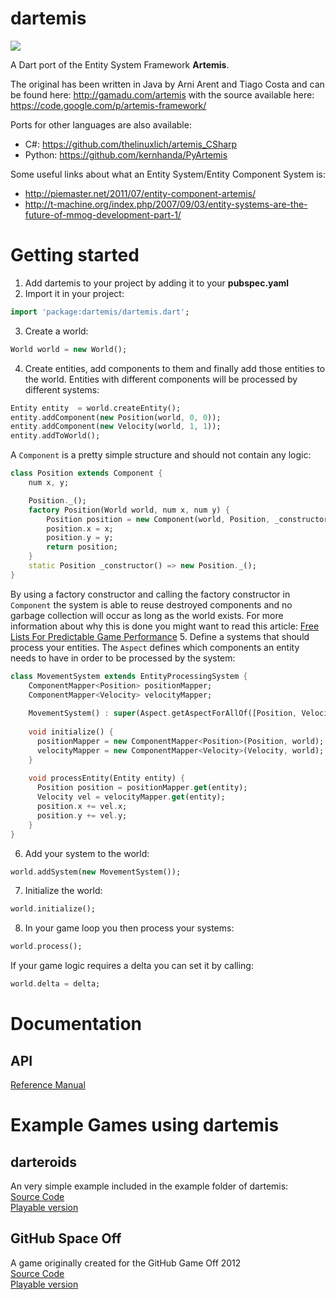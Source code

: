 dartemis
========

[![](https://drone.io/denniskaselow/dartemis/status.png)](https://drone.io/denniskaselow/dartemis/latest)

A Dart port of the Entity System Framework **Artemis**.

The original has been written in Java by Arni Arent and Tiago Costa and can be found here: http://gamadu.com/artemis with the source available here: https://code.google.com/p/artemis-framework/

Ports for other languages are also available:

* C#: https://github.com/thelinuxlich/artemis_CSharp 
* Python: https://github.com/kernhanda/PyArtemis

Some useful links about what an Entity System/Entity Component System is:

* http://piemaster.net/2011/07/entity-component-artemis/
* http://t-machine.org/index.php/2007/09/03/entity-systems-are-the-future-of-mmog-development-part-1/ 

Getting started
===============

1. Add dartemis to your project by adding it to your **pubspec.yaml**
2. Import it in your project:

  ```dart
  import 'package:dartemis/dartemis.dart';
  ```
3. Create a world:

  ```dart
  World world = new World();
  ```
4. Create entities, add components to them and finally add those entities to the world. Entities with different components will be processed by different systems:

  ```dart
  Entity entity  = world.createEntity();
  entity.addComponent(new Position(world, 0, 0));
  entity.addComponent(new Velocity(world, 1, 1));
  entity.addToWorld();
  ```
A `Component` is a pretty simple structure and should not contain any logic:

  ```dart
  class Position extends Component {
      num x, y;

      Position._();
      factory Position(World world, num x, num y) {
          Position position = new Component(world, Position, _constructor);
          position.x = x;
          position.y = y;
          return position;
      }
      static Position _constructor() => new Position._();
  }
  ```  
  
By using a factory constructor and calling the factory constructor in `Component` the system is able to reuse destroyed components and no garbage collection will occur as long as the world exists. For more information about why this is done you might want to read this article: [Free Lists For Predictable Game Performance](http://dartgamedevs.org/blog/2012/11/02/Free-Lists-For-Predictable-Game-Performance/) 
5. Define a systems that should process your entities. The `Aspect` defines which components an entity needs to have in order to be processed by the system:

  ```dart
  class MovementSystem extends EntityProcessingSystem {
      ComponentMapper<Position> positionMapper;
      ComponentMapper<Velocity> velocityMapper;
    
      MovementSystem() : super(Aspect.getAspectForAllOf([Position, Velocity]));
    
      void initialize() {
        positionMapper = new ComponentMapper<Position>(Position, world);
        velocityMapper = new ComponentMapper<Velocity>(Velocity, world);
      }
    
      void processEntity(Entity entity) {
        Position position = positionMapper.get(entity);
        Velocity vel = velocityMapper.get(entity);  
        position.x += vel.x;
        position.y += vel.y;
      }
  }
  ```  
6. Add your system to the world:
  ```dart  
  world.addSystem(new MovementSystem());
  ```

7. Initialize the world:
  ```dart
  world.initialize();
  ```

8. In your game loop you then process your systems:
  ```dart
  world.process();
  ```
  If your game logic requires a delta you can set it by calling:
  ```dart
  world.delta = delta;
  ```

Documentation
=============
API
---
[Reference Manual](http://denniskaselow.github.com/dartemis/docs/dartemis.html)

Example Games using dartemis
============================
darteroids
----------
An very simple example included in the example folder of dartemis:  
[Source Code](https://github.com/denniskaselow/dartemis/tree/master/example/web)  
[Playable version](http://denniskaselow.github.com/dartemis/example/darteroids/darteroids.html)

GitHub Space Off
----------------
A game originally created for the GitHub Game Off 2012  
[Source Code](https://github.com/denniskaselow/game-off-2012)  
[Playable version](http://denniskaselow.github.com/game-off-2012/)
